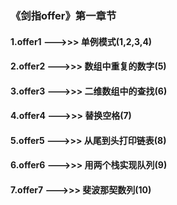### 《剑指offer》第一章节
#### 1.offer1 --->>> 单例模式(1,2,3,4)
#### 2.offer2 --->>> 数组中重复的数字(5)
#### 3.offer3 --->>> 二维数组中的查找(6)
#### 4.offer4 --->>> 替换空格(7)
#### 5.offer5 --->>> 从尾到头打印链表(8)
#### 6.offer6 --->>> 用两个栈实现队列(9)
#### 7.offer7 --->>> 斐波那契数列(10)